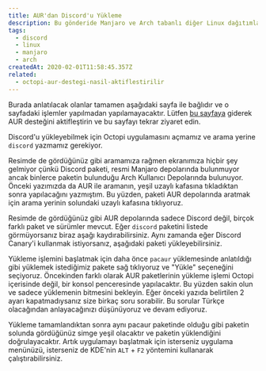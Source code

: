 ```yaml
---
title: AUR'dan Discord'u Yükleme
description: Bu gönderide Manjaro ve Arch tabanlı diğer Linux dağıtımlarının kullandığı AUR'dan Discord'un nasıl yükleyebileceğini öğrenebilirsiniz.
tags:
  - discord
  - linux
  - manjaro
  - arch
createdAt: 2020-02-01T11:58:45.357Z
related:
  - octopi-aur-destegi-nasil-aktiflestirilir
---
```


Burada anlatılacak olanlar tamamen aşağıdaki sayfa ile bağlıdır ve o sayfadaki işlemler yapılmadan yapılamayacaktır. Lütfen [bu sayfaya](/blog/gonderi/octopi-aur-destegi-nasil-aktiflestirilir) giderek AUR desteğini aktifleştirin ve bu sayfayı tekrar ziyaret edin.

Discord'u yükleyebilmek için Octopi uygulamasını açmamız ve arama yerine `discord` yazmamız gerekiyor.

<smart-image src="https://i.imgur.com/tebpqJr.png"></smart-image>

Resimde de gördüğünüz gibi aramamıza rağmen ekranımıza hiçbir şey gelmiyor çünkü Discord paketi, resmi Manjaro depolarında bulunmuyor ancak binlerce paketin bulunduğu Arch Kullanıcı Depolarında bulunuyor. Önceki yazımızda da AUR ile aramanın, yeşil uzaylı kafasına tıkladıktan sonra yapılacağını yazmıştım. Bu yüzden, paketi AUR depolarında aratmak için arama yerinin solundaki uzaylı kafasına tıklıyoruz.

<smart-image src="https://i.imgur.com/8wNBX15.png"></smart-image>

Resimde de gördüğünüz gibi AUR depolarında sadece Discord değil, birçok farklı paket ve sürümler mevcut. Eğer `discord` paketini listede görmüyorsanız biraz aşağı kaydırabilirsiniz. Aynı zamanda eğer Discord Canary'i kullanmak istiyorsanız, aşağıdaki paketi yükleyebilirsiniz.

Yükleme işlemini başlatmak için daha önce `pacaur` yüklemesinde anlatıldığı gibi yüklemek istediğimiz pakete sağ tıklıyoruz ve "Yükle" seçeneğini seçiyoruz. Öncekinden farklı olarak AUR paketlerinin yükleme işlemi Octopi içerisinde değil, bir konsol penceresinde yapılacaktır. Bu yüzden sakin olun ve sadece yüklemenin bitmesini bekleyin. Eğer önceki yazıda belirtilen 2 ayarı kapatmadıysanız size birkaç soru sorabilir. Bu sorular Türkçe olacağından anlayacağınızı düşünüyoruz ve devam ediyoruz.

<smart-image src="https://i.imgur.com/F0SzMEc.png"></smart-image>

Yükleme tamamlandıktan sonra aynı pacaur paketinde olduğu gibi paketin solunda gördüğünüz simge yeşil olacaktır ve paketin yüklendiğini doğrulayacaktır. Artık uygulamayı başlatmak için isterseniz uygulama menünüzü, isterseniz de KDE'nin `ALT` + `F2` yöntemini kullanarak çalıştırabilirsiniz.

<smart-image src="https://i.imgur.com/ewFhuVY.png"></smart-image>
